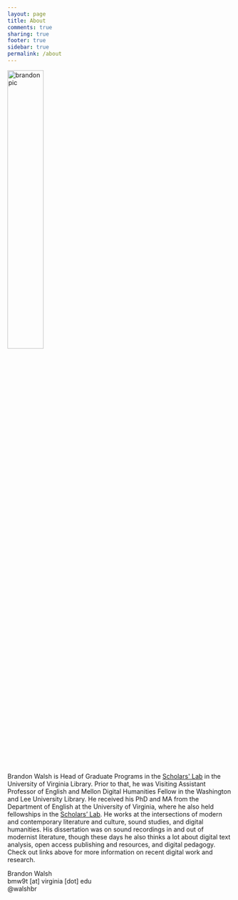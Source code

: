 ```yaml
---
layout: page
title: About
comments: true
sharing: true
footer: true
sidebar: true
permalink: /about
---
```


<img class="right" width="40%" src="{{ root_url }}/assets/images/new_me.jpg" title="Brandon Walsh" alt="brandon pic">
<p>Brandon Walsh is Head of Graduate Programs in the <a href="http://scholarslab.org">Scholars' Lab</a> in the University of Virginia Library. Prior to that, he was Visiting Assistant Professor of English and Mellon Digital Humanities Fellow in the Washington and Lee University Library. He received his PhD and MA from the Department of English at the University of Virginia, where he also held fellowships in the <a href="http://scholarslab.org">Scholars’ Lab</a>. He works at the intersections of modern and contemporary literature and culture, sound studies, and digital humanities. His dissertation was on sound recordings in and out of modernist literature, though these days he also thinks a lot about digital text analysis, open access publishing and resources, and digital pedagogy. Check out links above for more information on recent digital work and research.</p>

Brandon Walsh  
bmw9t [at] virginia [dot] edu<br>
@walshbr   
